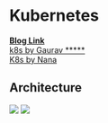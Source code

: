 # Kubernetes
**[Blog Link](https://phoenixnap.com/kb/what-is-kubernetes)** <br>
[k8s by Gaurav *****](https://www.youtube.com/watch?v=xi4VLYrwFgg&list=PL6XT0grm_TfhFKUv_KI_DTVr0TCincl1r)<br>
[K8s by Nana](https://www.youtube.com/watch?v=X48VuDVv0do)
## Architecture
![](https://www.researchgate.net/publication/320248964/figure/fig1/AS:806205253484545@1569225719186/Kubernetes-architecture.png)
![](https://techdozo.dev/wp-content/uploads/2021/07/K8-Architecture.png)

